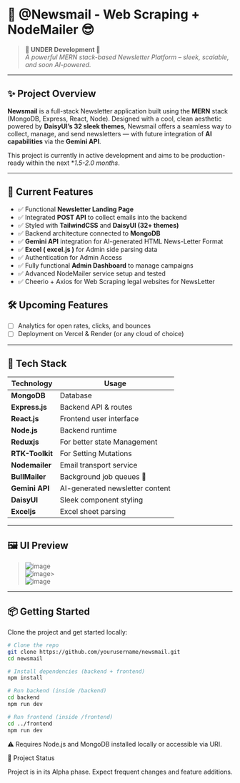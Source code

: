 # 📰 @Newsmail - Web Scraping + NodeMailer 😎

> **🚧 UNDER Development 🚧**  
> _A powerful MERN stack-based Newsletter Platform – sleek, scalable, and soon AI-powered._

---

## ✨ Project Overview

**Newsmail** is a full-stack Newsletter application built using the **MERN** stack (MongoDB, Express, React, Node). Designed with a cool, clean aesthetic powered by **DaisyUI’s 32 sleek themes**, Newsmail offers a seamless way to collect, manage, and send newsletters — with future integration of **AI capabilities** via the **Gemini API**.

This project is currently in active development and aims to be production-ready within the next **1.5-*2.0 months**.

---

## 🔧 Current Features

- ✅ Functional **Newsletter Landing Page**  
- ✅ Integrated **POST API** to collect emails into the backend  
- ✅ Styled with **TailwindCSS** and **DaisyUI (32+ themes)**    
- ✅ Backend architecture connected to **MongoDB**
- ✅ **Gemini API** integration for AI-generated HTML News-Letter Format  
- ✅ **Excel ( excel.js )** for Admin side parsing data
- ✅ Authentication for Admin Access
- ✅ Fully functional **Admin Dashboard** to manage campaigns   
- ✅ Advanced NodeMailer service setup and tested 
- ✅ Cheerio + Axios for Web Scraping legal websites for NewsLetter
  
## 🛠️ Upcoming Features

- [ ] Analytics for open rates, clicks, and bounces  
- [ ] Deployment on Vercel & Render (or any cloud of choice)

---

## 🚀 Tech Stack

| Technology     | Usage                          |
|----------------|---------------------------------|
| **MongoDB**    | Database                        |
| **Express.js** | Backend API & routes            |
| **React.js**   | Frontend user interface         |
| **Node.js**    | Backend runtime                 |
| **Reduxjs**    | For better state Management     |
| **RTK-Toolkit**| For Setting Mutations           |
| **Nodemailer** | Email transport service         |
| **BullMailer** | Background job queues           🚧|
| **Gemini API** | AI-generated newsletter content |
| **DaisyUI**    | Sleek component styling         |
| **Exceljs**    | Excel sheet parsing             |

---

## 🖼️ UI Preview

>![image](https://github.com/user-attachments/assets/c444ad79-5e9b-4c3b-8c33-46829bb985ac)
><br/>
>![image](https://github.com/user-attachments/assets/3bfbff8e-7a2e-4a42-8220-07d339544fa3)>
><br/>
![image](https://github.com/user-attachments/assets/9edba9a2-534c-4cd3-8cf6-b049d77cf5ea)



---

## 📦 Getting Started

Clone the project and get started locally:

```bash
# Clone the repo
git clone https://github.com/yourusername/newsmail.git
cd newsmail

# Install dependencies (backend + frontend)
npm install

# Run backend (inside /backend)
cd backend
npm run dev

# Run frontend (inside /frontend)
cd ../frontend
npm run dev
```

⚠️ Requires Node.js and MongoDB installed locally or accessible via URI.

📌 Project Status

Project is in its Alpha phase. Expect frequent changes and feature additions.
